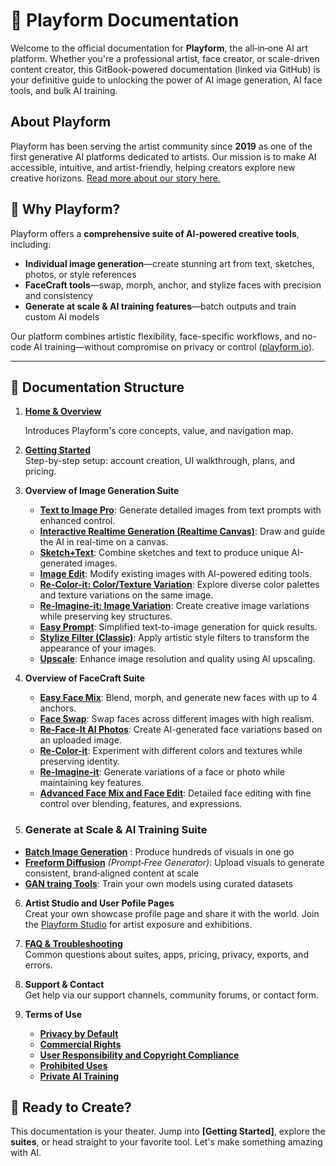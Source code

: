 # 🎨 Playform Documentation

Welcome to the official documentation for **Playform**, the all‑in‑one AI art platform. Whether you're a professional artist, face creator, or scale-driven content creator, this GitBook-powered documentation (linked via GitHub) is your definitive guide to unlocking the power of AI image generation, AI face tools, and bulk AI training.

## About Playform

Playform has been serving the artist community since **2019** as one of the first generative AI platforms dedicated to artists. Our mission is to make AI accessible, intuitive, and artist-friendly, helping creators explore new creative horizons. [Read more about our story here.](https://www.playform.io/our-story)


## 🚀 Why Playform?

Playform offers a **comprehensive suite of AI-powered creative tools**, including:

- **Individual image generation**—create stunning art from text, sketches, photos, or style references
- **FaceCraft tools**—swap, morph, anchor, and stylize faces with precision and consistency
- **Generate at scale & AI training features**—batch outputs and train custom AI models

Our platform combines artistic flexibility, face-specific workflows, and no-code AI training—without compromise on privacy or control ([playform.io](https://www.playform.io/)).

---

## 📂 Documentation Structure

1. [**Home & Overview**](./overview.md)

   Introduces Playform's core concepts, value, and navigation map.

2. [**Getting Started**](./overview.md#getting-started)  
   Step-by-step setup: account creation, UI walkthrough, plans, and pricing.

3. **Overview of Image Generation Suite**
    - [**Text to Image Pro**](./image-generation-suite.md#text-to-image-pro): Generate detailed images from text prompts with enhanced control.
    - [**Interactive Realtime Generation (Realtime Canvas)**](./image-generation-suite.md#interactive-realtime-generation-realtime-canvas): Draw and guide the AI in real-time on a canvas.
    - [**Sketch+Text**](./image-generation-suite.md#sketchtext): Combine sketches and text to produce unique AI-generated images.
    - [**Image Edit**](./image-generation-suite.md#image-edit): Modify existing images with AI-powered editing tools.
    - [**Re-Color-it: Color/Texture Variation**](./image-generation-suite.md#re-color-it-colortexture-variation): Explore diverse color palettes and texture variations on the same image.
    - [**Re-Imagine-it: Image Variation**](./image-generation-suite.md#re-imagine-it-image-variation): Create creative image variations while preserving key structures.
    - [**Easy Prompt**](./image-generation-suite.md#easy-prompt): Simplified text-to-image generation for quick results.
    - [**Stylize Filter (Classic)**](./image-generation-suite.md#stylize-filter-classic): Apply artistic style filters to transform the appearance of your images.
    - [**Upscale**](./image-generation-suite.md#upscale): Enhance image resolution and quality using AI upscaling.

4. **Overview of FaceCraft Suite**
    - [**Easy Face Mix**](./facecraft-suite.md#face-mix): Blend, morph, and generate new faces with up to 4 anchors.
    - [**Face Swap**](./facecraft-suite.md#face-swap): Swap faces across different images with high realism.
    - [**Re-Face-It AI Photos**](./facecraft-suite.md#re-face-it-ai-photos): Create AI-generated face variations based on an uploaded image.
    - [**Re-Color-it**](./facecraft-suite.md#re-color-it): Experiment with different colors and textures while preserving identity.
    - [**Re-Imagine-it**](./facecraft-suite.md#re-imagine-it): Generate variations of a face or photo while maintaining key features.
    - [**Advanced Face Mix and Face Edit**](./facecraft-suite.md#advanced-face-mix-and-face-edit): Detailed face editing with fine control over blending, features, and expressions.



5.  ### Generate at Scale & AI Training Suite  
   - [**Batch Image Generation**](./) : Produce hundreds of visuals in one go  
   - [**Freeform Diffusion**](./prompt-free-generation.md)  *(Prompt‑Free Generator)*: Upload visuals to generate consistent, brand‑aligned content at scale  
   - [**GAN traing Tools**](./): Train your own models using curated datasets <!-- ([playform.io](https://www.playform.io/tutorials?utm_source=chatgpt.com))  -->

6. **Artist Studio and User Pofile Pages**  
   Creat your own showcase profile page and share it with the world. Join the [Playform Studio](https://www.playform.io/studio) for artist exposure and exhibitions. 

7. [**FAQ & Troubleshooting**](./faq.md)  
   Common questions about suites, apps, pricing, privacy, exports, and errors.

8. **Support & Contact**  
   Get help via our support channels, community forums, or contact form.

9. **Terms of Use**  
    - [**Privacy by Default**](./privacy-use-and-user-responsibility.md#-privacy-by-default) 
    - [**Commercial Rights**](./privacy-use-and-user-responsibility.md/#-commercial-rights)
    - [**User Responsibility and Copyright Compliance**](./privacy-use-and-user-responsibility.md/#️-user-responsibility-and-copyright-compliance)
    - [**Prohibited Uses**](./privacy-use-and-user-responsibility.md/#-prohibited-uses)
    - [**Private AI Training**](./privacy-use-and-user-responsibility.md)
    
   

## 🎯 Ready to Create?

This documentation is your theater. Jump into **[Getting Started]**, explore the **suites**, or head straight to your favorite tool. Let's make something amazing with AI.
